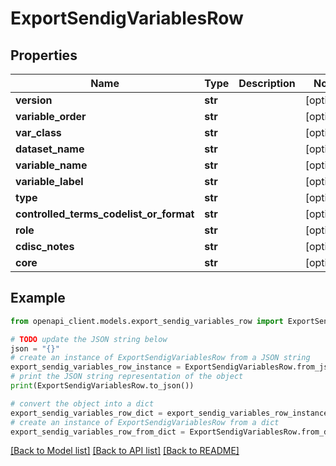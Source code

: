 # ExportSendigVariablesRow


## Properties

Name | Type | Description | Notes
------------ | ------------- | ------------- | -------------
**version** | **str** |  | [optional] 
**variable_order** | **str** |  | [optional] 
**var_class** | **str** |  | [optional] 
**dataset_name** | **str** |  | [optional] 
**variable_name** | **str** |  | [optional] 
**variable_label** | **str** |  | [optional] 
**type** | **str** |  | [optional] 
**controlled_terms_codelist_or_format** | **str** |  | [optional] 
**role** | **str** |  | [optional] 
**cdisc_notes** | **str** |  | [optional] 
**core** | **str** |  | [optional] 

## Example

```python
from openapi_client.models.export_sendig_variables_row import ExportSendigVariablesRow

# TODO update the JSON string below
json = "{}"
# create an instance of ExportSendigVariablesRow from a JSON string
export_sendig_variables_row_instance = ExportSendigVariablesRow.from_json(json)
# print the JSON string representation of the object
print(ExportSendigVariablesRow.to_json())

# convert the object into a dict
export_sendig_variables_row_dict = export_sendig_variables_row_instance.to_dict()
# create an instance of ExportSendigVariablesRow from a dict
export_sendig_variables_row_from_dict = ExportSendigVariablesRow.from_dict(export_sendig_variables_row_dict)
```
[[Back to Model list]](../README.md#documentation-for-models) [[Back to API list]](../README.md#documentation-for-api-endpoints) [[Back to README]](../README.md)


